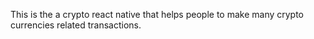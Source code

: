 This is the a crypto react native that helps people to make many crypto currencies related transactions.